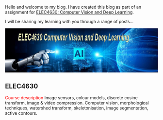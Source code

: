 Hello and welcome to my blog. I have created this blog as part of an assignment for [ELEC4630: Computer Vision and Deep Learning](https://my.uq.edu.au/programs-courses/course.html?course_code=ELEC4630). 

I will be sharing my learning with you through a range of posts...

![Image of ELEC4630](images/ELEC4630.jpeg)

## ELEC4630

<font color="red"> Course description </font>
Image sensors, colour models, discrete cosine transform, image & video compression. Computer vision, morphological techniques, watershed transform, skeletonisation, image segmentation, active contours.
